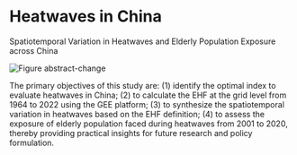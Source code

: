 # Heatwaves in China
Spatiotemporal Variation in Heatwaves and Elderly Population Exposure across China

![Figure abstract-change](https://github.com/zhouyunzhouyun/EHF-heatwave/assets/101540420/b11dd48e-b9b4-41d9-bff6-cc47a112475c)

The primary objectives of this study are: 
(1) identify the optimal index to evaluate heatwaves in China; 
(2) to calculate the EHF at the grid level from 1964 to 2022 using the GEE platform; 
(3) to synthesize the spatiotemporal variation in heatwaves based on the EHF definition;
(4) to assess the exposure of elderly population faced during heatwaves from 2001 to 2020,
thereby providing practical insights for future research and policy formulation.
